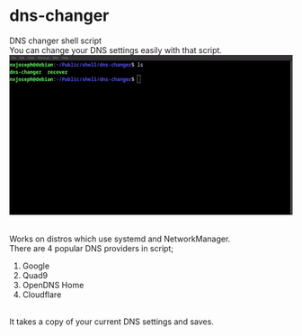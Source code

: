 # dns-changer
DNS changer shell script
<br>
You can change your DNS settings easily with that script.
<br>
![Usage](https://github.com/nxjosephofficial/nxjosephofficial/blob/main/dns-changer.gif)

<br>
Works on distros which use systemd and NetworkManager.
<br>
There are 4 popular DNS providers in script;
<ol>
  <li>Google</li>
  <li>Quad9</li>
  <li>OpenDNS Home</li>
  <li>Cloudflare</li>
</ol>
<br>
It takes a copy of your current DNS settings and saves.
